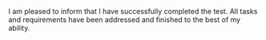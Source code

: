 I am pleased to inform that I have successfully completed the test. All tasks and requirements have been addressed and finished to the best of my ability. 

